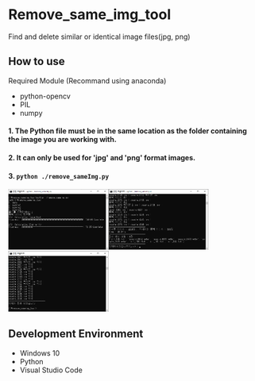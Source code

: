 # Remove_same_img_tool
Find and delete similar or identical image files(jpg, png)


## How to use
Required Module (Recommand using anaconda)
- python-opencv
- PIL
- numpy

#### 1. The Python file must be in the same location as the folder containing the image you are working with.
#### 2. It can only be used for 'jpg' and 'png' format images.
#### 3. ```python ./remove_sameImg.py```
<img src="./demo/screenshot.png" width="40%" height="50%" title="70px" alt="memoryblock"><img src="./demo/screenshot2.png" width="40%" height="50%" title="70px" alt="memoryblock"><img src="./demo/screenshot3.png" width="40%" height="50%" title="70px" alt="memoryblock">


## Development Environment
* Windows 10
* Python
* Visual Studio Code
